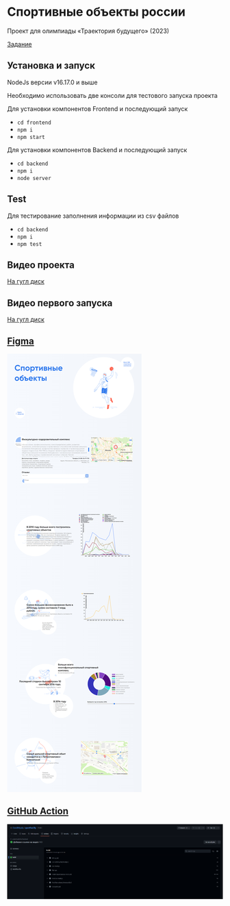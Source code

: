 # Спортивные объекты россии

Проект для олимпиады «Траектория будущего» (2023)

[Задание](https://docs.google.com/document/d/1WRvwdG5xK0eFVcz1GSATC016I4LniECu/edit#)

## Установка и запуск

NodeJs версии v16.17.0 и выше

Необходимо использовать две консоли для тестового запуска проекта

Для установки компонентов Frontend и последующий запуск
* `cd frontend`
* `npm i`
* `npm start`

Для установки компонентов Backend и последующий запуск
* `cd backend`
* `npm i`
* `node server`

## Test

Для тестирование заполнения информации из csv файлов
* `cd backend`
* `npm i`
* `npm test`

## Видео проекта

[На гугл диск](https://drive.google.com/file/d/1j_sY9xmfGGBGIOxs7ml-zC15QkJLw6m_/view?usp=share_link)

## Видео первого запуска

[На гугл диск](https://drive.google.com/file/d/1H0kaf00nrfG9ZjgOkTisjQsLkY24qGTL/view?usp=share_link)

## [Figma](https://www.figma.com/file/VrhlvZ7qEjK7n0wfB0Incf/Untitled?node-id=1%3A2&t=1XyIDhguVdr4XiFU-1)

![Работающий вариант](https://github.com/DaniilMpala/sportFacilily/blob/master/Screen.png)

## [GitHub Action](https://github.com/DaniilMpala/sportFacilily/blob/master/Action.png)

![Работающий вариант](https://github.com/DaniilMpala/sportFacilily/blob/master/Action.png)
